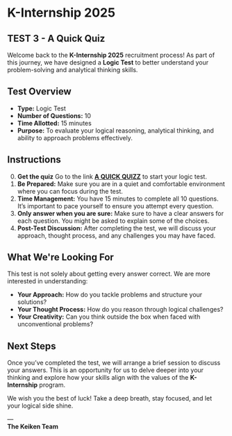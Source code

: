 # K-Internship 2025
## TEST 3 - A Quick Quiz

Welcome back to the **K-Internship 2025** recruitment process! As part of this journey, we have designed a **Logic Test** to better understand your problem-solving and analytical thinking skills.

## Test Overview

- **Type:** Logic Test
- **Number of Questions:** 10
- **Time Allotted:** 15 minutes
- **Purpose:** To evaluate your logical reasoning, analytical thinking, and ability to approach problems effectively.

## Instructions

0. **Get the quiz** Go to the link **[A QUICK QUIZZ](https://form.typeform.com/to/fulboFJ4)** to start your logic test.
1. **Be Prepared:** Make sure you are in a quiet and comfortable environment where you can focus during the test.
2. **Time Management:** You have 15 minutes to complete all 10 questions. It’s important to pace yourself to ensure you attempt every question.
3. **Only answer when you are sure:** Make sure to have a clear answers for each question. You might be asked to explain some of the choices.
4. **Post-Test Discussion:** After completing the test, we will discuss your approach, thought process, and any challenges you may have faced.

## What We're Looking For

This test is not solely about getting every answer correct. We are more interested in understanding:
- **Your Approach:** How do you tackle problems and structure your solutions?
- **Your Thought Process:** How do you reason through logical challenges?
- **Your Creativity:** Can you think outside the box when faced with unconventional problems?

## Next Steps

Once you’ve completed the test, we will arrange a brief session to discuss your answers. This is an opportunity for us to delve deeper into your thinking and explore how your skills align with the values of the **K-Internship** program.

We wish you the best of luck! Take a deep breath, stay focused, and let your logical side shine.  

—  
**The Keiken Team**
